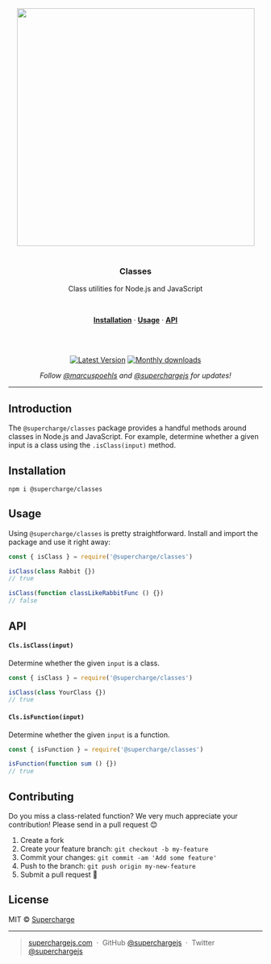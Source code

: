 <div align="center">
  <a href="https://superchargejs.com">
    <img width="471" style="max-width:100%;" src="https://superchargejs.com/images/supercharge-text.svg" />
  </a>
  <br/>
  <br/>
  <p>
    <h3>Classes</h3>
  </p>
  <p>
    Class utilities for Node.js and JavaScript
  </p>
  <br/>
  <p>
    <a href="#installation"><strong>Installation</strong></a> ·
    <a href="#usage"><strong>Usage</strong></a> ·
    <a href="#api"><strong>API</strong></a>
  </p>
  <br/>
  <br/>
  <p>
    <a href="https://www.npmjs.com/package/@supercharge/classes"><img src="https://img.shields.io/npm/v/@supercharge/classes.svg" alt="Latest Version"></a>
    <a href="https://www.npmjs.com/package/@supercharge/classes"><img src="https://img.shields.io/npm/dm/@supercharge/classes.svg" alt="Monthly downloads"></a>
  </p>
  <p>
    <em>Follow <a href="http://twitter.com/marcuspoehls">@marcuspoehls</a> and <a href="http://twitter.com/superchargejs">@superchargejs</a> for updates!</em>
  </p>
</div>

---

## Introduction
The `@supercharge/classes` package provides a handful methods around classes in Node.js and JavaScript. For example, determine whether a given input is a class using the `.isClass(input)` method.


## Installation

```
npm i @supercharge/classes
```


## Usage
Using `@supercharge/classes` is pretty straightforward. Install and import the package and use it right away:

```js
const { isClass } = require('@supercharge/classes')

isClass(class Rabbit {})
// true

isClass(function classLikeRabbitFunc () {})
// false
```


## API

#### `Cls.isClass(input)`
Determine whether the given `input` is a class.

```js
const { isClass } = require('@supercharge/classes')

isClass(class YourClass {})
// true
```


#### `Cls.isFunction(input)`
Determine whether the given `input` is a function.

```js
const { isFunction } = require('@supercharge/classes')

isFunction(function sum () {})
// true
```


## Contributing
Do you miss a class-related function? We very much appreciate your contribution! Please send in a pull request 😊

1.  Create a fork
2.  Create your feature branch: `git checkout -b my-feature`
3.  Commit your changes: `git commit -am 'Add some feature'`
4.  Push to the branch: `git push origin my-new-feature`
5.  Submit a pull request 🚀


## License
MIT © [Supercharge](https://superchargejs.com)

---

> [superchargejs.com](https://superchargejs.com) &nbsp;&middot;&nbsp;
> GitHub [@superchargejs](https://github.com/superchargejs/) &nbsp;&middot;&nbsp;
> Twitter [@superchargejs](https://twitter.com/superchargejs)
